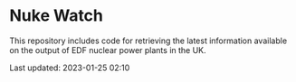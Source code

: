 # Nuke Watch

This repository includes code for retrieving the latest information available on the output of EDF nuclear power plants in the UK.

Last updated: 2023-01-25 02:10